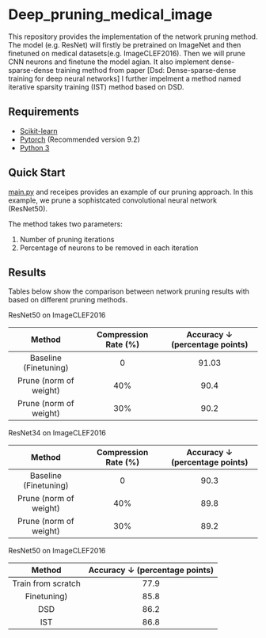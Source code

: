 # Deep_pruning_medical_image
This repository provides the implementation of the network pruning method. The model (e.g. ResNet) will firstly be pretrained on ImageNet and then finetuned on medical datasets(e.g. ImageCLEF2016). Then we will prune CNN neurons and finetune the model agian. It also implement dense-sparse-dense training method from paper [Dsd: Dense-sparse-dense training for deep neural networks] I further impelment a method named iterative sparsity training (IST) method based on DSD.

## Requirements
- [Scikit-learn](http://scikit-learn.org/stable/)
- [Pytorch](https://pytorch.org/) (Recommended version 9.2)
- [Python 3](https://www.python.org/)

## Quick Start
[main.py](main.py) and receipes provides an example of our pruning approach. In this example, we prune a  sophistcated convolutional neural network (ResNet50). 

The method takes two parameters:
1. Number of pruning iterations 
2. Percentage of neurons to be removed in each iteration 

## Results
Tables below show the comparison between network pruning results with based on different pruning methods. 

ResNet50 on ImageCLEF2016

|     Method     | Compression Rate (%) | Accuracy ↓ (percentage points) |
|:--------------:|:-----:|:----------------:|
| Baseline (Finetuning) |  0 |       91.03       |
| Prune (norm of weight)| 40% |  90.4       |
| Prune (norm of weight) |   30% | 90.2 |

ResNet34 on ImageCLEF2016

|     Method     | Compression Rate (%) | Accuracy ↓ (percentage points) |
|:--------------:|:-----:|:----------------:|
| Baseline (Finetuning) |  0 |       90.3       |
| Prune (norm of weight)| 40% |  89.8       |
| Prune (norm of weight) |   30% | 89.2 |

ResNet50 on ImageCLEF2016

|     Method     | Accuracy ↓ (percentage points) |
|:--------------:|:----------------:|
| Train from scratch |  77.9    |
| Finetuning)| 85.8  |
| DSD |  86.2 |
| IST  |  86.8 |

